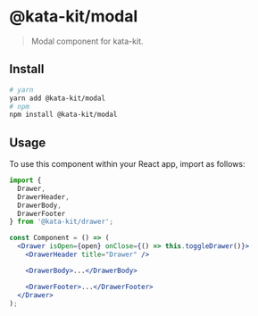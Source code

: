 # @kata-kit/modal

> Modal component for kata-kit.

## Install

```sh
# yarn
yarn add @kata-kit/modal
# npm
npm install @kata-kit/modal
```

## Usage

To use this component within your React app, import as follows:

```jsx
import {
  Drawer,
  DrawerHeader,
  DrawerBody,
  DrawerFooter
} from '@kata-kit/drawer';

const Component = () => (
  <Drawer isOpen={open} onClose={() => this.toggleDrawer()}>
    <DrawerHeader title="Drawer" />

    <DrawerBody>...</DrawerBody>

    <DrawerFooter>...</DrawerFooter>
  </Drawer>
);
```

